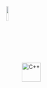 <div align="center">
<img src="https://i.pinimg.com/originals/e5/8e/1f/e58e1f9a7444cdf86a45525b2d1e48a8.gif" align="center" style="width: 10%" />
<img style="margin: 10px" src="https://i.pinimg.com/originals/e5/8e/1f/e58e1f9a7444cdf86a45525b2d1e48a8.gif" alt="C++" height="50" />  
</div> 
